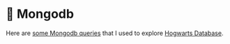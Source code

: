 #  🌱 Mongodb 

Here are <a href="https://docs.google.com/document/d/1R33wXpzYh4cNu9FG0UeWjjbdlWmao8hHr3vK5xwppcw/edit">some Mongodb queries</a> that I used to explore  <a href="https://drive.google.com/drive/u/3/folders/1MC0AttnmlAmugifFlX3hG6pssYZDqpPB "> Hogwarts Database</a>.
